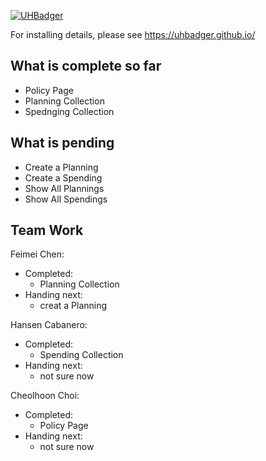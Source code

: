 [![UHBadger](https://github.com/UHBadger/UHBadger/actions/workflows/ci.yml/badge.svg)](https://github.com/UHBadger/UHBadger/actions/workflows/ci.yml)

For installing details, please see https://uhbadger.github.io/

## What is complete so far
* Policy Page
* Planning Collection 
* Spednging Collection 

## What is pending
* Create a Planning 
* Create a Spending 
* Show All Plannings
* Show All Spendings 

## Team Work
Feimei Chen:
 - Completed:
   - Planning Collection 
 - Handing next:
   - creat a Planning 
   
 Hansen Cabanero:
  - Completed:
    - Spending Collection 
  - Handing next:
    - not sure now
    
 Cheolhoon Choi:
  - Completed:
    - Policy Page 
  - Handing next:
    - not sure now


